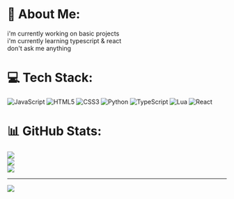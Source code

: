 # 💫 About Me:
i'm currently working on basic projects<br>i'm currently learning typescript & react<br>don't ask me anything


# 💻 Tech Stack:
![JavaScript](https://img.shields.io/badge/javascript-%23323330.svg?style=for-the-badge&logo=javascript&logoColor=%23F7DF1E) ![HTML5](https://img.shields.io/badge/html5-%23E34F26.svg?style=for-the-badge&logo=html5&logoColor=white) ![CSS3](https://img.shields.io/badge/css3-%231572B6.svg?style=for-the-badge&logo=css3&logoColor=white) ![Python](https://img.shields.io/badge/python-3670A0?style=for-the-badge&logo=python&logoColor=ffdd54) ![TypeScript](https://img.shields.io/badge/typescript-%23007ACC.svg?style=for-the-badge&logo=typescript&logoColor=white) ![Lua](https://img.shields.io/badge/lua-%232C2D72.svg?style=for-the-badge&logo=lua&logoColor=white) ![React](https://img.shields.io/badge/react-%2320232a.svg?style=for-the-badge&logo=react&logoColor=%2361DAFB)
# 📊 GitHub Stats:
![](https://github-readme-stats.vercel.app/api?username=karulkemal&theme=github_dark&hide_border=false&include_all_commits=false&count_private=false)<br/>
![](https://nirzak-streak-stats.vercel.app/?user=karulkemal&theme=github_dark&hide_border=false)<br/>
![](https://github-readme-stats.vercel.app/api/top-langs/?username=karulkemal&theme=github_dark&hide_border=false&include_all_commits=false&count_private=false&layout=compact)

---
[![](https://visitcount.itsvg.in/api?id=karulkemal&icon=0&color=0)](https://visitcount.itsvg.in)

<!-- Proudly created with GPRM ( https://gprm.itsvg.in ) -->
